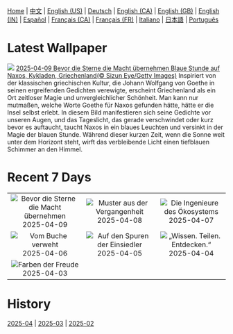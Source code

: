 [Home](../README.md) | [中文](zh-CN.md) | [English (US)](en-US.md) | [Deutsch](de-DE.md) | [English (CA)](en-CA.md) | [English (GB)](en-GB.md) | [English (IN)](en-IN.md) | [Español](es-ES.md) | [Français (CA)](fr-CA.md) | [Français (FR)](fr-FR.md) | [Italiano](it-IT.md) | [日本語](ja-JP.md) | [Português](pt-BR.md)

# Latest Wallpaper
![](https://www.bing.com/th?id=OHR.BlueNaxos_DE-DE2161075771_UHD.jpg)
[2025-04-09 Bevor die Sterne die Macht übernehmen Blaue Stunde auf Naxos, Kykladen, Griechenland(© Sizun Eye/Getty Images)](https://www.bing.com/th?id=OHR.BlueNaxos_DE-DE2161075771_UHD.jpg)
Inspiriert von der klassischen griechischen Kultur, die Johann Wolfgang von Goethe in seinen ergreifenden Gedichten verewigte, erscheint Griechenland als ein Ort zeitloser Magie und unvergleichlicher Schönheit. Man kann nur mutmaßen, welche Worte Goethe für Naxos gefunden hätte, hätte er die Insel selbst erlebt. In diesem Bild manifestieren sich seine Gedichte vor unseren Augen, und das Tageslicht, das gerade verschwindet oder kurz bevor es auftaucht, taucht Naxos in ein blaues Leuchten und versinkt in der Magie der blauen Stunde. Während dieser kurzen Zeit, wenn die Sonne weit unter dem Horizont steht, wirft das verbleibende Licht einen tiefblauen Schimmer an den Himmel.

# Recent 7 Days
|  |  |  |
|:---:|:---:|:---:|
| ![](https://www.bing.com/th?id=OHR.BlueNaxos_DE-DE2161075771_400x240.jpg "Bevor die Sterne die Macht übernehmen") 2025-04-09 | ![](https://www.bing.com/th?id=OHR.ParoTsechu_DE-DE2839281679_400x240.jpg "Muster aus der Vergangenheit") 2025-04-08 | ![](https://www.bing.com/th?id=OHR.BeaverDay_DE-DE8403333829_400x240.jpg "Die Ingenieure des Ökosystems") 2025-04-07 |
| ![](https://www.bing.com/th?id=OHR.PeabodyBaltimore_DE-DE8297645557_400x240.jpg "Vom Buche verweht") 2025-04-06 | ![](https://www.bing.com/th?id=OHR.GaztelugatxeSunset_DE-DE0917848827_400x240.jpg "Auf den Spuren der Einsiedler") 2025-04-05 | ![](https://www.bing.com/th?id=OHR.IKMZLibrary_DE-DE3922270471_400x240.jpg "„Wissen. Teilen. Entdecken.“") 2025-04-04 |
| ![](https://www.bing.com/th?id=OHR.SaguaroRainbow_DE-DE8863396941_400x240.jpg "Farben der Freude") 2025-04-03 |  |  |

# History
[2025-04](../archives/wallpaper/de-DE/w_2025_04.md) | [2025-03](../archives/wallpaper/de-DE/w_2025_03.md) | [2025-02](../archives/wallpaper/de-DE/w_2025_02.md)
